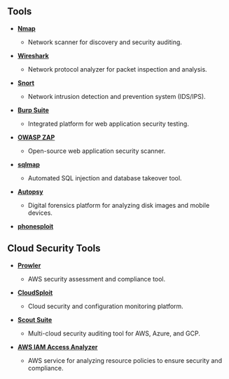 ## Tools

   - [**Nmap**](https://nmap.org/)
      - Network scanner for discovery and security auditing.

   - [**Wireshark**](https://www.wireshark.org/)
      - Network protocol analyzer for packet inspection and analysis.

   - [**Snort**](https://www.snort.org/)
      - Network intrusion detection and prevention system (IDS/IPS).

   - [**Burp Suite**](https://portswigger.net/burp)
      - Integrated platform for web application security testing.

   - [**OWASP ZAP**](https://owasp.org/www-project-zap/)
      - Open-source web application security scanner.

   - [**sqlmap**](https://github.com/sqlmapproject/sqlmap)
      - Automated SQL injection and database takeover tool.

   - [**Autopsy**](https://www.sleuthkit.org/autopsy/)
      - Digital forensics platform for analyzing disk images and mobile devices.

   - [**phonesploit**]()

## Cloud Security Tools

   - [**Prowler**](https://github.com/toniblyx/prowler)
      - AWS security assessment and compliance tool.

   - [**CloudSploit**](https://cloudsploit.com/)
      - Cloud security and configuration monitoring platform.

   - [**Scout Suite**](https://github.com/nccgroup/ScoutSuite)
      - Multi-cloud security auditing tool for AWS, Azure, and GCP.

   - [**AWS IAM Access Analyzer**](https://aws.amazon.com/iam/features/analyze-access/)
      - AWS service for analyzing resource policies to ensure security and compliance.